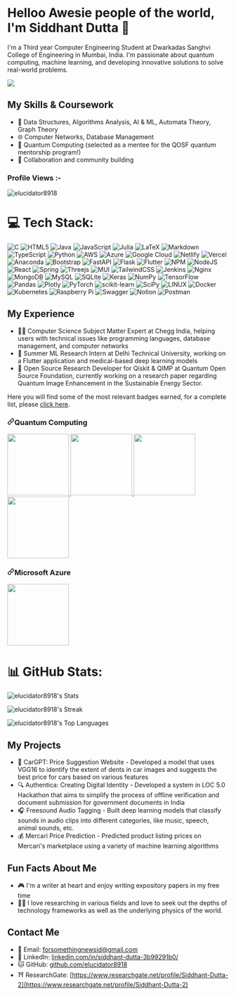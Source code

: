 # Helloo Awesie people of the world, I'm Siddhant Dutta 👋

I'm a Third year Computer Engineering Student at Dwarkadas Sanghvi College of Engineering in Mumbai, India. I'm passionate about quantum computing, machine learning, and developing innovative solutions to solve real-world problems. 

![](https://user-images.githubusercontent.com/74038190/212747903-e9bdf048-2dc8-41f9-b973-0e72ff07bfba.gif)

## My Skills & Coursework

- 🤖 Data Structures, Algorithms Analysis, AI & ML, Automata Theory, Graph Theory
- 🌐 Computer Networks, Database Management
- 🧠 Quantum Computing (selected as a mentee for the QOSF quantum mentorship program!)
- 🤝 Collaboration and community building

<p align="right"> <h3>Profile Views :-</h3> <img src="https://komarev.com/ghpvc/?username=elucidator8918&label=Profile%20views&color=0e75b6&style=flat"
    alt="elucidator8918" /> 
</p>

# 💻 Tech Stack:
![C](https://img.shields.io/badge/c-%2300599C.svg?style=for-the-badge&logo=c&logoColor=white) ![HTML5](https://img.shields.io/badge/html5-%23E34F26.svg?style=for-the-badge&logo=html5&logoColor=white) ![Java](https://img.shields.io/badge/java-%23ED8B00.svg?style=for-the-badge&logo=java&logoColor=white) ![JavaScript](https://img.shields.io/badge/javascript-%23323330.svg?style=for-the-badge&logo=javascript&logoColor=%23F7DF1E) 	![Julia](https://img.shields.io/badge/-Julia-9558B2?style=for-the-badge&logo=julia&logoColor=white) ![LaTeX](https://img.shields.io/badge/latex-%23008080.svg?style=for-the-badge&logo=latex&logoColor=white) ![Markdown](https://img.shields.io/badge/markdown-%23000000.svg?style=for-the-badge&logo=markdown&logoColor=white) ![TypeScript](https://img.shields.io/badge/typescript-%23007ACC.svg?style=for-the-badge&logo=typescript&logoColor=white) ![Python](https://img.shields.io/badge/python-3670A0?style=for-the-badge&logo=python&logoColor=ffdd54) ![AWS](https://img.shields.io/badge/AWS-%23FF9900.svg?style=for-the-badge&logo=amazon-aws&logoColor=white) ![Azure](https://img.shields.io/badge/azure-%230072C6.svg?style=for-the-badge&logo=azure-devops&logoColor=white) ![Google Cloud](https://img.shields.io/badge/Google%20Cloud-%234285F4.svg?style=for-the-badge&logo=google-cloud&logoColor=white) ![Netlify](https://img.shields.io/badge/netlify-%23000000.svg?style=for-the-badge&logo=netlify&logoColor=#00C7B7) ![Vercel](https://img.shields.io/badge/vercel-%23000000.svg?style=for-the-badge&logo=vercel&logoColor=white) ![Anaconda](https://img.shields.io/badge/Anaconda-%2344A833.svg?style=for-the-badge&logo=anaconda&logoColor=white) ![Bootstrap](https://img.shields.io/badge/bootstrap-%23563D7C.svg?style=for-the-badge&logo=bootstrap&logoColor=white) ![FastAPI](https://img.shields.io/badge/FastAPI-005571?style=for-the-badge&logo=fastapi) ![Flask](https://img.shields.io/badge/flask-%23000.svg?style=for-the-badge&logo=flask&logoColor=white) ![Flutter](https://img.shields.io/badge/Flutter-%2302569B.svg?style=for-the-badge&logo=Flutter&logoColor=white) ![NPM](https://img.shields.io/badge/NPM-%23000000.svg?style=for-the-badge&logo=npm&logoColor=white) ![NodeJS](https://img.shields.io/badge/node.js-6DA55F?style=for-the-badge&logo=node.js&logoColor=white) ![React](https://img.shields.io/badge/react-%2320232a.svg?style=for-the-badge&logo=react&logoColor=%2361DAFB) ![Spring](https://img.shields.io/badge/spring-%236DB33F.svg?style=for-the-badge&logo=spring&logoColor=white) ![Threejs](https://img.shields.io/badge/threejs-black?style=for-the-badge&logo=three.js&logoColor=white) ![MUI](https://img.shields.io/badge/MUI-%230081CB.svg?style=for-the-badge&logo=material-ui&logoColor=white) ![TailwindCSS](https://img.shields.io/badge/tailwindcss-%2338B2AC.svg?style=for-the-badge&logo=tailwind-css&logoColor=white) ![Jenkins](https://img.shields.io/badge/jenkins-%232C5263.svg?style=for-the-badge&logo=jenkins&logoColor=white) ![Nginx](https://img.shields.io/badge/nginx-%23009639.svg?style=for-the-badge&logo=nginx&logoColor=white) ![MongoDB](https://img.shields.io/badge/MongoDB-%234ea94b.svg?style=for-the-badge&logo=mongodb&logoColor=white) ![MySQL](https://img.shields.io/badge/mysql-%2300f.svg?style=for-the-badge&logo=mysql&logoColor=white) ![SQLite](https://img.shields.io/badge/sqlite-%2307405e.svg?style=for-the-badge&logo=sqlite&logoColor=white) ![Keras](https://img.shields.io/badge/Keras-%23D00000.svg?style=for-the-badge&logo=Keras&logoColor=white) ![NumPy](https://img.shields.io/badge/numpy-%23013243.svg?style=for-the-badge&logo=numpy&logoColor=white) ![TensorFlow](https://img.shields.io/badge/TensorFlow-%23FF6F00.svg?style=for-the-badge&logo=TensorFlow&logoColor=white) ![Pandas](https://img.shields.io/badge/pandas-%23150458.svg?style=for-the-badge&logo=pandas&logoColor=white) ![Plotly](https://img.shields.io/badge/Plotly-%233F4F75.svg?style=for-the-badge&logo=plotly&logoColor=white) ![PyTorch](https://img.shields.io/badge/PyTorch-%23EE4C2C.svg?style=for-the-badge&logo=PyTorch&logoColor=white) ![scikit-learn](https://img.shields.io/badge/scikit--learn-%23F7931E.svg?style=for-the-badge&logo=scikit-learn&logoColor=white) ![SciPy](https://img.shields.io/badge/SciPy-%230C55A5.svg?style=for-the-badge&logo=scipy&logoColor=%white) ![LINUX](https://img.shields.io/badge/Linux-FCC624?style=for-the-badge&logo=linux&logoColor=black) ![Docker](https://img.shields.io/badge/docker-%230db7ed.svg?style=for-the-badge&logo=docker&logoColor=white) ![Kubernetes](https://img.shields.io/badge/kubernetes-%23326ce5.svg?style=for-the-badge&logo=kubernetes&logoColor=white) ![Raspberry Pi](https://img.shields.io/badge/-RaspberryPi-C51A4A?style=for-the-badge&logo=Raspberry-Pi) ![Swagger](https://img.shields.io/badge/-Swagger-%23Clojure?style=for-the-badge&logo=swagger&logoColor=white) ![Notion](https://img.shields.io/badge/Notion-%23000000.svg?style=for-the-badge&logo=notion&logoColor=white) ![Postman](https://img.shields.io/badge/Postman-FF6C37?style=for-the-badge&logo=postman&logoColor=white)

## My Experience

- 👨‍💻 Computer Science Subject Matter Expert at Chegg India, helping users with technical issues like programming languages, database management, and computer networks
- 🌱 Summer ML Research Intern at Delhi Technical University, working on a Flutter application and medical-based deep learning models
- 🚀 Open Source Research Developer for Qiskit & QIMP at Quantum Open Source Foundation, currently working on a research paper regarding Quantum Image Enhancement in the Sustainable Energy Sector.

<p dir="auto">Here you will find some of the most relevant badges earned, for a complete list, please <a href="https://www.credly.com/users/siddhant-dutta/badges" rel="nofollow">click here</a>.</p>

<h3 dir="auto"><a id="user-content-project-management" class="anchor" aria-hidden="true" href="#project-management"><svg class="octicon octicon-link" viewBox="0 0 16 16" version="1.1" width="16" height="16" aria-hidden="true"><path fill-rule="evenodd" d="M7.775 3.275a.75.75 0 001.06 1.06l1.25-1.25a2 2 0 112.83 2.83l-2.5 2.5a2 2 0 01-2.83 0 .75.75 0 00-1.06 1.06 3.5 3.5 0 004.95 0l2.5-2.5a3.5 3.5 0 00-4.95-4.95l-1.25 1.25zm-4.69 9.64a2 2 0 010-2.83l2.5-2.5a2 2 0 012.83 0 .75.75 0 001.06-1.06 3.5 3.5 0 00-4.95 0l-2.5 2.5a3.5 3.5 0 004.95 4.95l1.25-1.25a.75.75 0 00-1.06-1.06l-1.25 1.25a2 2 0 01-2.83 0z"></path></svg></a>Quantum Computing</h3>

<a href="https://www.credly.com/badges/056501c3-e851-4501-862d-a8c51196dff8" rel="nofollow">
    <img src="https://images.credly.com/size/340x340/images/fb598ca2-1bd2-4674-a49f-3b55445f47f9/IBM_Qiskit_Advocate_-_Advanced_v2.png" width="140" height="140" style="max-width: 100%;">
</a>

<a href="https://www.credly.com/badges/11b510c9-c998-4edf-8ffe-c6000f8139d7" rel="nofollow">
    <img src="https://images.credly.com/size/340x340/images/fcc8af64-3b96-45a2-b6a1-60da06f309f0/image.png" width="140" height="140" style="max-width: 100%;">
</a>

<a href="https://www.credly.com/badges/62f935a9-d808-475e-bf36-fa04cb874a44" rel="nofollow">
    <img src="https://images.credly.com/size/340x340/images/7f8d686d-dae3-4d9f-8275-fbd449b4008e/IBM_Certified_Associate_Developer_-_Quantum_Computation_using_Qiskit_v0.2X.png" width="140" height="140" style="max-width: 100%;">
</a>

<a href="https://www.credly.com/badges/f4e77709-b497-4707-b864-886a6d5a9861" rel="nofollow">
    <img src="https://images.credly.com/size/340x340/images/9ea2c759-2222-4b5d-80b7-6873e8def83b/image.png" width="140" height="140" style="max-width: 100%;">
</a>

<h3 dir="auto"><a id="user-content-project-management" class="anchor" aria-hidden="true" href="#project-management"><svg class="octicon octicon-link" viewBox="0 0 16 16" version="1.1" width="16" height="16" aria-hidden="true"><path fill-rule="evenodd" d="M7.775 3.275a.75.75 0 001.06 1.06l1.25-1.25a2 2 0 112.83 2.83l-2.5 2.5a2 2 0 01-2.83 0 .75.75 0 00-1.06 1.06 3.5 3.5 0 004.95 0l2.5-2.5a3.5 3.5 0 00-4.95-4.95l-1.25 1.25zm-4.69 9.64a2 2 0 010-2.83l2.5-2.5a2 2 0 012.83 0 .75.75 0 001.06-1.06 3.5 3.5 0 00-4.95 0l-2.5 2.5a3.5 3.5 0 004.95 4.95l1.25-1.25a.75.75 0 00-1.06-1.06l-1.25 1.25a2 2 0 01-2.83 0z"></path></svg></a>Microsoft Azure</h3>

<a href="https://www.credly.com/badges/9a29b213-dc47-4580-b065-72aa2734fe7c" rel="nofollow">
    <img src="https://images.credly.com/size/340x340/images/be8fcaeb-c769-4858-b567-ffaaa73ce8cf/image.png" width="140" height="140" style="max-width: 100%;">
</a>

# 📊 GitHub Stats:
![elucidator8918's Stats](https://github-readme-stats.vercel.app/api?username=elucidator8918&theme=vue-dark&show_icons=true&hide_border=true&count_private=true)

![elucidator8918's Streak](https://github-readme-streak-stats.herokuapp.com/?user=elucidator8918&theme=vue-dark&hide_border=true)

![elucidator8918's Top Languages](https://github-readme-stats.vercel.app/api/top-langs/?username=elucidator8918&theme=vue-dark&show_icons=true&hide_border=true&layout=compact)

## My Projects

- 🚗 CarGPT: Price Suggestion Website - Developed a model that uses VGG16 to identify the extent of dents in car images and suggests the best price for cars based on various features
- 🔍 Authentica: Creating Digital Identity - Developed a system in LOC 5.0 Hackathon that aims to simplify the process of offline verification and document submission for government documents in India
- 🎧 Freesound Audio Tagging - Built deep learning models that classify sounds in audio clips into different categories, like music, speech, animal sounds, etc.
- 💰 Mercari Price Prediction - Predicted product listing prices on Mercari's marketplace using a variety of machine learning algorithms

## Fun Facts About Me

- 🎮 I'm a writer at heart and enjoy writing expository papers in my free time
- 🧑‍🔬 I love researching in various fields and love to seek out the depths of technology frameworks as well as the underlying physics of the world.

## Contact Me

- 📧 Email: forsomethingnewsid@gmail.com
- 💼 LinkedIn: [linkedin.com/in/siddhant-dutta-3b99291b0/](https://www.linkedin.com/in/siddhant-dutta-30260315a/)
- 🐱 GitHub: [github.com/elucidator8918](https://github.com/elucidator8918)
- ⛩️ ResearchGate: [https://www.researchgate.net/profile/Siddhant-Dutta-2](https://www.researchgate.net/profile/Siddhant-Dutta-2)
